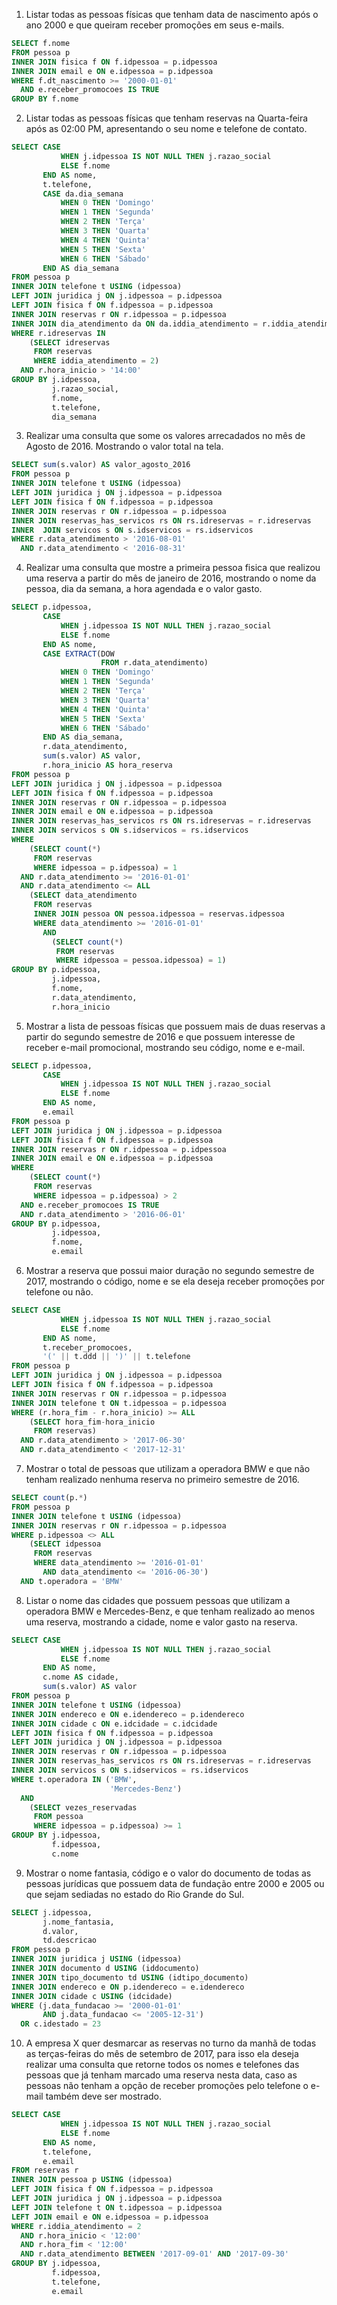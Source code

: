 1. Listar todas as pessoas físicas que tenham data de nascimento após o ano 2000 e que queiram receber promoções em seus e-mails.
```sql
SELECT f.nome
FROM pessoa p
INNER JOIN fisica f ON f.idpessoa = p.idpessoa
INNER JOIN email e ON e.idpessoa = p.idpessoa
WHERE f.dt_nascimento >= '2000-01-01'
  AND e.receber_promocoes IS TRUE
GROUP BY f.nome
```
2. Listar todas as pessoas físicas que tenham reservas na Quarta-feira após as 02:00 PM, apresentando o seu nome  e telefone de contato.
```sql
SELECT CASE
           WHEN j.idpessoa IS NOT NULL THEN j.razao_social
           ELSE f.nome
       END AS nome,
       t.telefone,
       CASE da.dia_semana
           WHEN 0 THEN 'Domingo'
           WHEN 1 THEN 'Segunda'
           WHEN 2 THEN 'Terça'
           WHEN 3 THEN 'Quarta'
           WHEN 4 THEN 'Quinta'
           WHEN 5 THEN 'Sexta'
           WHEN 6 THEN 'Sábado'
       END AS dia_semana
FROM pessoa p
INNER JOIN telefone t USING (idpessoa)
LEFT JOIN juridica j ON j.idpessoa = p.idpessoa
LEFT JOIN fisica f ON f.idpessoa = p.idpessoa
INNER JOIN reservas r ON r.idpessoa = p.idpessoa
INNER JOIN dia_atendimento da ON da.iddia_atendimento = r.iddia_atendimento
WHERE r.idreservas IN
    (SELECT idreservas
     FROM reservas
     WHERE iddia_atendimento = 2)
  AND r.hora_inicio > '14:00'
GROUP BY j.idpessoa,
         j.razao_social,
         f.nome,
         t.telefone,
         dia_semana
```
3. Realizar uma consulta que some os valores arrecadados no mês de Agosto de 2016. Mostrando o valor total na tela.
```sql
SELECT sum(s.valor) AS valor_agosto_2016
FROM pessoa p
INNER JOIN telefone t USING (idpessoa)
LEFT JOIN juridica j ON j.idpessoa = p.idpessoa
LEFT JOIN fisica f ON f.idpessoa = p.idpessoa
INNER JOIN reservas r ON r.idpessoa = p.idpessoa
INNER JOIN reservas_has_servicos rs ON rs.idreservas = r.idreservas
INNER  JOIN servicos s ON s.idservicos = rs.idservicos
WHERE r.data_atendimento > '2016-08-01'
  AND r.data_atendimento < '2016-08-31'
```
4. Realizar uma consulta que mostre a primeira pessoa fisica que realizou uma reserva a partir do mês de janeiro de 2016, mostrando o  nome da pessoa, dia da semana, a hora agendada e o valor gasto.
```sql
SELECT p.idpessoa,
       CASE
           WHEN j.idpessoa IS NOT NULL THEN j.razao_social
           ELSE f.nome
       END AS nome,
       CASE EXTRACT(DOW
                    FROM r.data_atendimento)
           WHEN 0 THEN 'Domingo'
           WHEN 1 THEN 'Segunda'
           WHEN 2 THEN 'Terça'
           WHEN 3 THEN 'Quarta'
           WHEN 4 THEN 'Quinta'
           WHEN 5 THEN 'Sexta'
           WHEN 6 THEN 'Sábado'
       END AS dia_semana,
       r.data_atendimento,
       sum(s.valor) AS valor,
       r.hora_inicio AS hora_reserva
FROM pessoa p
LEFT JOIN juridica j ON j.idpessoa = p.idpessoa
LEFT JOIN fisica f ON f.idpessoa = p.idpessoa
INNER JOIN reservas r ON r.idpessoa = p.idpessoa
INNER JOIN email e ON e.idpessoa = p.idpessoa
INNER JOIN reservas_has_servicos rs ON rs.idreservas = r.idreservas
INNER JOIN servicos s ON s.idservicos = rs.idservicos
WHERE
    (SELECT count(*)
     FROM reservas
     WHERE idpessoa = p.idpessoa) = 1
  AND r.data_atendimento >= '2016-01-01'
  AND r.data_atendimento <= ALL
    (SELECT data_atendimento
     FROM reservas
     INNER JOIN pessoa ON pessoa.idpessoa = reservas.idpessoa
     WHERE data_atendimento >= '2016-01-01'
       AND
         (SELECT count(*)
          FROM reservas
          WHERE idpessoa = pessoa.idpessoa) = 1)
GROUP BY p.idpessoa,
         j.idpessoa,
         f.nome,
         r.data_atendimento,
         r.hora_inicio
```
5. Mostrar a lista de pessoas físicas que possuem mais de duas reservas a partir do segundo semestre de 2016 e que possuem interesse de receber e-mail promocional, mostrando seu código, nome e e-mail.
```sql
SELECT p.idpessoa,
       CASE
           WHEN j.idpessoa IS NOT NULL THEN j.razao_social
           ELSE f.nome
       END AS nome,
       e.email
FROM pessoa p
LEFT JOIN juridica j ON j.idpessoa = p.idpessoa
LEFT JOIN fisica f ON f.idpessoa = p.idpessoa
INNER JOIN reservas r ON r.idpessoa = p.idpessoa
INNER JOIN email e ON e.idpessoa = p.idpessoa
WHERE
    (SELECT count(*)
     FROM reservas
     WHERE idpessoa = p.idpessoa) > 2
  AND e.receber_promocoes IS TRUE
  AND r.data_atendimento > '2016-06-01'
GROUP BY p.idpessoa,
         j.idpessoa,
         f.nome,
         e.email
```
6. Mostrar a reserva que possui maior duração no segundo semestre de 2017, mostrando o código, nome e se ela deseja receber promoções por telefone ou não.
```sql
SELECT CASE
           WHEN j.idpessoa IS NOT NULL THEN j.razao_social
           ELSE f.nome
       END AS nome,
       t.receber_promocoes,
       '(' || t.ddd || ')' || t.telefone
FROM pessoa p
LEFT JOIN juridica j ON j.idpessoa = p.idpessoa
LEFT JOIN fisica f ON f.idpessoa = p.idpessoa
INNER JOIN reservas r ON r.idpessoa = p.idpessoa
INNER JOIN telefone t ON t.idpessoa = p.idpessoa
WHERE (r.hora_fim - r.hora_inicio) >= ALL
    (SELECT hora_fim-hora_inicio
     FROM reservas)
  AND r.data_atendimento > '2017-06-30'
  AND r.data_atendimento < '2017-12-31'
```
7. Mostrar o total de pessoas que utilizam a operadora BMW e que não tenham realizado nenhuma reserva no primeiro semestre de 2016.
```sql
SELECT count(p.*)
FROM pessoa p
INNER JOIN telefone t USING (idpessoa)
INNER JOIN reservas r ON r.idpessoa = p.idpessoa
WHERE p.idpessoa <> ALL
    (SELECT idpessoa
     FROM reservas
     WHERE data_atendimento >= '2016-01-01'
       AND data_atendimento <= '2016-06-30')
  AND t.operadora = 'BMW'
```
8. Listar o nome das cidades que possuem pessoas que utilizam a operadora BMW e Mercedes-Benz, e que tenham realizado ao menos uma reserva, mostrando a cidade, nome e valor gasto na reserva.
```sql
SELECT CASE
           WHEN j.idpessoa IS NOT NULL THEN j.razao_social
           ELSE f.nome
       END AS nome,
       c.nome AS cidade,
       sum(s.valor) AS valor
FROM pessoa p
INNER JOIN telefone t USING (idpessoa)
INNER JOIN endereco e ON e.idendereco = p.idendereco
INNER JOIN cidade c ON e.idcidade = c.idcidade
LEFT JOIN fisica f ON f.idpessoa = p.idpessoa
LEFT JOIN juridica j ON j.idpessoa = p.idpessoa
INNER JOIN reservas r ON r.idpessoa = p.idpessoa
INNER JOIN reservas_has_servicos rs ON rs.idreservas = r.idreservas
INNER JOIN servicos s ON s.idservicos = rs.idservicos
WHERE t.operadora IN ('BMW',
                      'Mercedes-Benz')
  AND
    (SELECT vezes_reservadas
     FROM pessoa
     WHERE idpessoa = p.idpessoa) >= 1
GROUP BY j.idpessoa,
         f.idpessoa,
         c.nome
```
9. Mostrar o nome fantasia, código e o valor do documento de todas as pessoas jurídicas que possuem data de fundação entre 2000 e 2005 ou que sejam sediadas no estado do Rio Grande do Sul.
```sql
SELECT j.idpessoa,
       j.nome_fantasia,
       d.valor,
       td.descricao
FROM pessoa p
INNER JOIN juridica j USING (idpessoa)
INNER JOIN documento d USING (iddocumento)
INNER JOIN tipo_documento td USING (idtipo_documento)
INNER JOIN endereco e ON p.idendereco = e.idendereco
INNER JOIN cidade c USING (idcidade)
WHERE (j.data_fundacao >= '2000-01-01'
       AND j.data_fundacao <= '2005-12-31')
  OR c.idestado = 23
```
10. A empresa X quer desmarcar as reservas no turno da manhã de todas as terças-feiras do mês de setembro de 2017, para isso ela deseja realizar uma consulta que retorne todos os nomes e telefones das pessoas que já tenham marcado uma reserva nesta data, caso as pessoas não tenham a opção de receber promoções pelo telefone o e-mail também deve ser mostrado.
```sql
SELECT CASE
           WHEN j.idpessoa IS NOT NULL THEN j.razao_social
           ELSE f.nome
       END AS nome,
       t.telefone,
       e.email
FROM reservas r
INNER JOIN pessoa p USING (idpessoa)
LEFT JOIN fisica f ON f.idpessoa = p.idpessoa
LEFT JOIN juridica j ON j.idpessoa = p.idpessoa
LEFT JOIN telefone t ON t.idpessoa = p.idpessoa
LEFT JOIN email e ON e.idpessoa = p.idpessoa
WHERE r.iddia_atendimento = 2
  AND r.hora_inicio < '12:00'
  AND r.hora_fim < '12:00'
  AND r.data_atendimento BETWEEN '2017-09-01' AND '2017-09-30'
GROUP BY j.idpessoa,
         f.idpessoa,
         t.telefone,
         e.email
```
